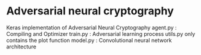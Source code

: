 # Adversarial neural cryptography
Keras implementation of Adversarial Neural Cryptography
agent.py : Compiling and Optimizer
train.py : Adversarial learning process
utils.py only contains the plot function
model.py : Convolutional neural network architecture
